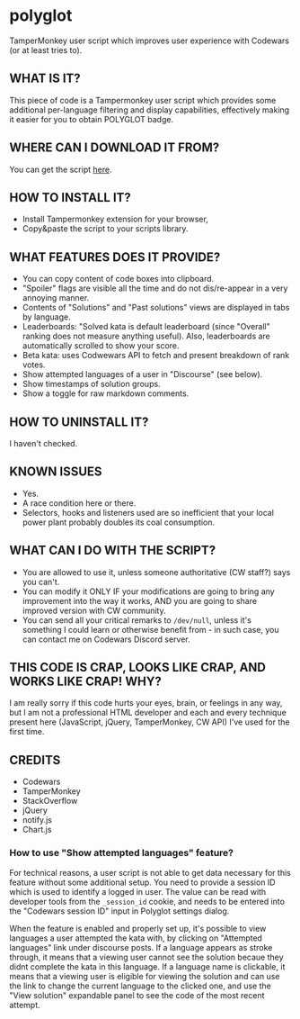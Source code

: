 # polyglot
TamperMonkey user script which improves user experience with Codewars (or at least tries to).


WHAT IS IT?
-----------
 This piece of code is a Tampermonkey user script which provides some
 additional per-language filtering and display capabilities,
 effectively making it easier for you to obtain POLYGLOT badge.

WHERE CAN I DOWNLOAD IT FROM?
-----------------------------
 You can get the script [here](https://github.com/hobovsky/polyglot/releases/latest/download/polyglot.js).

 HOW TO INSTALL IT?
------------------
 - Install Tampermonkey extension for your browser,
 - Copy&paste the script to your scripts library.

 WHAT FEATURES DOES IT PROVIDE?
------------------------------
 - You can copy content of code boxes into clipboard.
 - "Spoiler" flags are visible all the time and do not dis/re-appear
   in a very annoying manner.
 - Contents of "Solutions" and "Past solutions" views are displayed in
   tabs by language.
 - Leaderboards: "Solved kata is default leaderboard (since "Overall"
   ranking does not measure anything useful). Also, leaderboards are
   automatically scrolled to show your score.
 - Beta kata: uses Codwewars API to fetch and present breakdown of rank votes.
 - Show attempted languages of a user in "Discourse" (see below).
 - Show timestamps of solution groups.
 - Show a toggle for raw markdown comments.

 HOW TO UNINSTALL IT?
--------------------
 I haven't checked.

 KNOWN ISSUES
------------
 - Yes.
 - A race condition here or there.
 - Selectors, hooks and listeners used are so inefficient that your local power
   plant probably doubles its coal consumption.

 WHAT CAN I DO WITH THE SCRIPT?
------------------------------
 - You are allowed to use it, unless someone authoritative (CW staff?) says you can't.
 - You can modify it ONLY IF your modifications are going to bring any improvement
   into the way it works, AND you are going to share improved version with CW community.
 - You can send all your critical remarks to `/dev/null`, unless it's something I could
   learn or otherwise benefit from - in such case, you can contact me on Codewars
   Discord server.

 THIS CODE IS CRAP, LOOKS LIKE CRAP, AND WORKS LIKE CRAP! WHY?
-------------------------------------------------------------
 I am really sorry if this code hurts your eyes, brain, or feelings
 in any way, but I am not a professional HTML developer and each and
 every technique present here (JavaScript, jQuery, TamperMonkey,
 CW API) I've used for the first time.

 CREDITS
-------
 - Codewars
 - TamperMonkey
 - StackOverflow
 - jQuery
 - notify.js
 - Chart.js


### How to use "Show attempted languages" feature?

For technical reasons, a user script is not able to get data necessary for this feature without some additional setup. You need to provide a session ID which is used to identify a logged in user. The value can be read with developer tools from the `_session_id` cookie, and needs to be entered into the "Codewars session ID" input in Polyglot settings dialog.

When the feature is enabled and properly set up, it's possible to view languages a user attempted the kata with, by clicking on "Attempted languages" link under discourse posts. If a language appears as stroke through, it means that a viewing user cannot see the solution becaue they didnt complete the kata in this language. If a language name is clickable, it means that a viewing user is eligible for viewing the solution and can use the link to change the current language to the clicked one, and use the "View solution" expandable panel to see the code of the most recent attempt.
